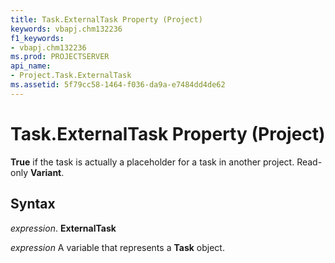 ```yaml
---
title: Task.ExternalTask Property (Project)
keywords: vbapj.chm132236
f1_keywords:
- vbapj.chm132236
ms.prod: PROJECTSERVER
api_name:
- Project.Task.ExternalTask
ms.assetid: 5f79cc58-1464-f036-da9a-e7484dd4de62
---
```



# Task.ExternalTask Property (Project)

 **True** if the task is actually a placeholder for a task in another project. Read-only **Variant**.


## Syntax

 _expression_. **ExternalTask**

 _expression_ A variable that represents a **Task** object.


